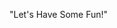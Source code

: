 <!DOCTYPE>
<html>
  <head>
    <title> "What's Good Y'all" </title>
  </head>
  <body>
    <p> "Let's Have Some Fun!" </p>
  </body>
  </html>
